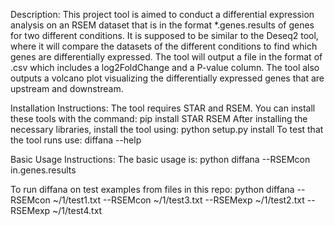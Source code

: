 Description:
This project tool is aimed to conduct a differential expression analysis on an RSEM dataset that is in the format *.genes.results of genes for two different conditions. It is supposed to be similar to the Deseq2 tool, where it will compare the datasets of the different conditions to find which genes are differentially expressed. The tool will output a file in the format of .csv which includes a log2FoldChange and a P-value column. The tool also outputs a volcano plot visualizing the differentially expressed genes that are upstream and downstream.

Installation Instructions:
The tool requires STAR and RSEM. You can install these tools with the command:
  pip install STAR RSEM
After installing the necessary libraries, install the tool using:
  python setup.py install
To test that the tool runs use:
  diffana --help
  
Basic Usage Instructions:
The basic usage is:
  python diffana --RSEMcon in.genes.results
  
To run diffana on test examples from files in this repo:
  python diffana --RSEMcon ~/1/test1.txt --RSEMcon ~/1/test3.txt --RSEMexp ~/1/test2.txt --RSEMexp ~/1/test4.txt 

